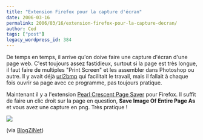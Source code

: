 ```yaml
---
title: "Extension Firefox pour la capture d'écran"
date: 2006-03-16
permalink: 2006/03/16/extension-firefox-pour-la-capture-decran/
author: Ced
tags: ["post"]
legacy_wordpress_id: 384
---
```


De temps en temps, il arrive qu'on doive faire une capture d'écran d'une page web. C'est toujours assez fastidieux, surtout si la page est très longue, il faut faire de multiples "Print Screen" et les assembler dans Photoshop ou autre. Il y avait déjà <a href="http://www.pixel-technology.com/freeware/url2bmp/" hreflang="fr">url2bmp</a> qui facilitait le travail, mais il fallait à chaque fois ouvrir sa page avec ce programme, pas toujours pratique.

Maintenant il y a l'extension <a href="http://pearlcrescent.com/products/pagesaver/" hreflang="en">Pearl Crescent Page Saver</a> pour Firefox. Il suffit de faire un clic droit sur la page en question, __Save Image Of Entire Page As__ et vous avez une capture en png. Très pratique !

<!-- excerpt -->

<img src="https://64k.be/wp-content/uploads/2006/infographie/pearl-crescent-page-saver.png" />

(via <a href="http://blogzinet.free.fr/index.php?2006/03/11/912-capturer-une-page-de-firefox" hreflang="fr">BlogZiNet</a>)
